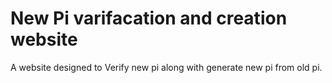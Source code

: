 # New Pi varifacation and creation website
A website designed to Verify new pi along with generate new pi from old pi.
